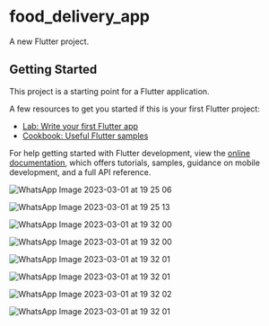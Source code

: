 # food_delivery_app

A new Flutter project.

## Getting Started

This project is a starting point for a Flutter application.

A few resources to get you started if this is your first Flutter project:

- [Lab: Write your first Flutter app](https://docs.flutter.dev/get-started/codelab)
- [Cookbook: Useful Flutter samples](https://docs.flutter.dev/cookbook)

For help getting started with Flutter development, view the
[online documentation](https://docs.flutter.dev/), which offers tutorials,
samples, guidance on mobile development, and a full API reference.


![WhatsApp Image 2023-03-01 at 19 25 06](https://user-images.githubusercontent.com/120441699/222168720-7d753b82-7052-433a-9713-5c8fabbe3ce6.jpg)

![WhatsApp Image 2023-03-01 at 19 25 13](https://user-images.githubusercontent.com/120441699/222170313-a486d8fe-3c0e-4643-91a1-78285ca3f306.jpg)

![WhatsApp Image 2023-03-01 at 19 32 00](https://user-images.githubusercontent.com/120441699/222170724-cca3c978-d70b-44fc-8147-b354205d35a1.jpg)

![WhatsApp Image 2023-03-01 at 19 32 00](https://user-images.githubusercontent.com/120441699/222171090-76453bb2-4333-4d51-a0cd-3d8c15c8d4c2.jpg)

![WhatsApp Image 2023-03-01 at 19 32 01](https://user-images.githubusercontent.com/120441699/222171589-5f7b59e5-d4ea-48f1-8831-57d8dd402e7c.jpg)

![WhatsApp Image 2023-03-01 at 19 32 01](https://user-images.githubusercontent.com/120441699/222171843-492e2bba-3ee8-4328-a637-b203dc736f2c.jpg)

![WhatsApp Image 2023-03-01 at 19 32 02](https://user-images.githubusercontent.com/120441699/222172077-3068d7bc-3588-42fb-a37d-2c26f739a209.jpg)

![WhatsApp Image 2023-03-01 at 19 32 01](https://user-images.githubusercontent.com/120441699/222172272-f740ceb9-635b-4cd5-9709-0ae712f02e79.jpg)







